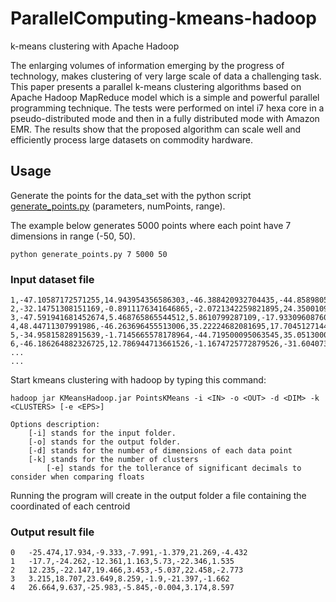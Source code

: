 # ParallelComputing-kmeans-hadoop
k-means clustering with Apache Hadoop

The enlarging volumes of information emerging by the progress of technology, makes clustering of very large scale of data a challenging task. This paper presents a parallel k-means clustering algorithms based on Apache Hadoop MapReduce model which is a simple and powerful parallel programming technique. The tests were performed on intel i7 hexa core in a pseudo-distributed mode and then in a fully distributed mode with Amazon EMR. The results show that the proposed algorithm can scale well and efficiently process large datasets on commodity hardware.

## Usage
Generate the points for the data_set with the python script [generate_points.py](https://github.com/user/repo/blob/branch/other_file.md)
(parameters, numPoints, range). 

The example below generates 5000 points where each point have 7 dimensions in range (-50, 50).
```
python generate_points.py 7 5000 50  
```

### Input dataset file
```
1,-47.10587172571255,14.943954356586303,-46.388420932704435,-44.85898057511504,14.692770405698909,8.554290548966762,-26.98274778248029
2,-32.14751308151169,-0.8911176341646865,-2.0721342259821895,24.350010927609574,-2.3325950902766976,45.28918282251456,-49.224569992743284
3,-47.591941681452674,5.468765865544512,5.8610799287109,-17.933096087609044,-30.09825602820945,35.48023571874454,9.63601787232966
4,48.44711307991986,-46.263696455513006,35.22224682081695,17.704512714415443,21.400883598731284,-17.60257644610158,-7.2307839109048615
5,-34.95815828915639,-1.7145665578178964,-44.719500095063545,35.051300048996254,-0.045665580754914004,13.08567798073446,-38.20550263636838
6,-46.186264882326725,12.786944713661526,-1.1674725772879526,-31.604073729884497,-42.84667412761787,1.0108232599687383,29.826072036677147
...
...
```


Start kmeans clustering with hadoop by typing this command:

```
hadoop jar KMeansHadoop.jar PointsKMeans -i <IN> -o <OUT> -d <DIM> -k <CLUSTERS> [-e <EPS>]

Options description: 
	[-i] stands for the input folder.
	[-o] stands for the output folder.
	[-d] stands for the number of dimensions of each data point 
	[-k] stands for the number of clusters
        [-e] stands for the tollerance of significant decimals to consider when comparing floats
```  

Running the program will create in the output folder a file containing the coordinated of each centroid
### Output result file
```
0	-25.474,17.934,-9.333,-7.991,-1.379,21.269,-4.432
1	-17.7,-24.262,-12.361,1.163,5.73,-22.346,1.535
2	12.235,-22.147,19.466,3.453,-5.037,22.458,-2.773
3	3.215,18.707,23.649,8.259,-1.9,-21.397,-1.662
4	26.664,9.637,-25.983,-5.845,-0.004,3.174,8.597
```

